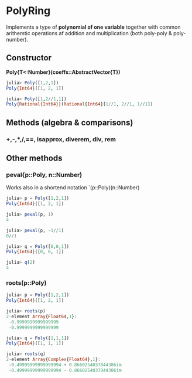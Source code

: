 # PolyRing

Implements a type of **polynomial of one variable** together with common arithemtic
operations af addition and multiplication (both poly-poly & poly-number).

## Constructor

**Poly{T<:Number}(coeffs::AbstractVector{T})**

```julia
julia> Poly([1,2,1])
Poly{Int64}([1, 2, 1])

julia> Poly([1,2//1,1])
Poly{Rational{Int64}}(Rational{Int64}[1//1, 2//1, 1//1])
```

## Methods (algebra & comparisons)

### +,-,*,/,==, isapprox, diverem, div, rem

## Other methods

### peval{p::Poly, n::Number)

Works also in a shortend notation `(p::Poly)(n::Number)

```julia
julia> p = Poly([1,2,1])
Poly{Int64}([1, 2, 1])

julia> peval(p, 1)
4

julia> peval(p, -1//1)
0//1

julia> q = Poly([0,0,1])
Poly{Int64}([0, 0, 1])

julia> q(2)
4
```

### roots(p::Poly)

```julia
julia> p = Poly([1,2,1])
Poly{Int64}([1, 2, 1])

julia> roots(p)
2-element Array{Float64,1}:
 -0.9999999999999999
 -0.9999999999999999

julia> q = Poly([1,1,1])
Poly{Int64}([1, 1, 1])

julia> roots(q)
2-element Array{Complex{Float64},1}:
 -0.49999999999999994 + 0.8660254037844386im
 -0.49999999999999994 - 0.8660254037844386im
```
